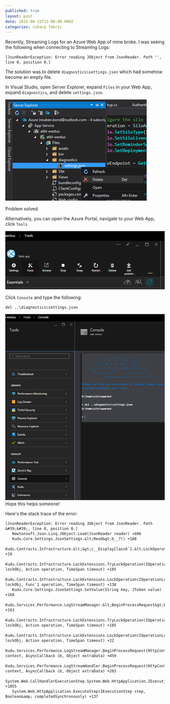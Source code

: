 ```yaml
---
published: true
layout: post
date: 2015-08-15T12:00:00.000Z
categories: csharp fabric
---
```



Recently, Streaming Logs for an Azure Web App of mine broke. I was seeing the following when connecting to Streaming Logs:
```
[JsonReaderException: Error reading JObject from JsonReader. Path '', line 0, position 0.]
```

The solution was to delete `diagnostics\settings.json` which had somehow become an empty file.

In Visual Studio, open Server Explorer, expand `Files` in your Web App, expand `diagnostics`, and delete `settings.json`.

![Delete the file from Server Explorer](https://raw.githubusercontent.com/Authentibles/authentibles.github.io/master/images/easy-way.png)

Problem solved.

Alternatively, you can open the Azure Portal, navigate to your Web App, click `Tools`

![Click Tools](https://raw.githubusercontent.com/Authentibles/authentibles.github.io/master/images/click-tools.png)
 
Click `Console` and type the following:
```
del ..\diagnostics\settings.json
```
![Delete settings.json](https://raw.githubusercontent.com/Authentibles/authentibles.github.io/master/images/delete-settings.png)
Hope this helps someone!

Here's the stack trace of the error:

```
[JsonReaderException: Error reading JObject from JsonReader. Path &#39;&#39;, line 0, position 0.]
   Newtonsoft.Json.Linq.JObject.Load(JsonReader reader) +406
   Kudu.Core.Settings.JsonSettings.&lt;Read&gt;b__7() +188
   Kudu.Contracts.Infrastructure.&lt;&gt;c__DisplayClass6`1.&lt;LockOperation&gt;b__5() +19
   Kudu.Contracts.Infrastructure.LockExtensions.TryLockOperation(IOperationLock lockObj, Action operation, TimeSpan timeout) +185
   Kudu.Contracts.Infrastructure.LockExtensions.LockOperation(IOperationLock lockObj, Func`1 operation, TimeSpan timeout) +138
   Kudu.Core.Settings.JsonSettings.SetValue(String key, JToken value) +168
   Kudu.Services.Performance.LogStreamManager.&lt;BeginProcessRequest&gt;b__2() +163
   Kudu.Contracts.Infrastructure.LockExtensions.TryLockOperation(IOperationLock lockObj, Action operation, TimeSpan timeout) +185
   Kudu.Contracts.Infrastructure.LockExtensions.LockOperation(IOperationLock lockObj, Action operation, TimeSpan timeout) +22
   Kudu.Services.Performance.LogStreamManager.BeginProcessRequest(HttpContext context, AsyncCallback cb, Object extraData) +459
   Kudu.Services.Performance.LogStreamHandler.BeginProcessRequest(HttpContext context, AsyncCallback cb, Object extraData) +203
   System.Web.CallHandlerExecutionStep.System.Web.HttpApplication.IExecutionStep.Execute() +1055
   System.Web.HttpApplication.ExecuteStep(IExecutionStep step, Boolean&amp; completedSynchronously) +137
```
